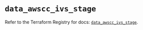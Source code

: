 # `data_awscc_ivs_stage`

Refer to the Terraform Registry for docs: [`data_awscc_ivs_stage`](https://registry.terraform.io/providers/hashicorp/awscc/0.70.0/docs/data-sources/ivs_stage).
